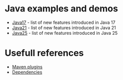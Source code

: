 # Java examples and demos
* [Java17](https://github.com/ebd622/java-samples/tree/main/java17) - list of new features introduced in Java 17
* [Java21](https://github.com/ebd622/java-samples/tree/main/java21) - list of new features introduced in Java 21
* [Java25](https://github.com/ebd622/java-samples/tree/main/java21) - list of new features introduced in Java 25

# Usefull references
* [Maven plugins](https://maven.apache.org/plugins/)
* [Dependencies](https://mvnrepository.com)
